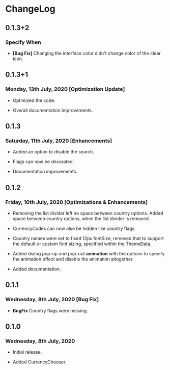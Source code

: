# ChangeLog

## 0.1.3+2

### Specify When

* __[Bug Fix]__ Changing the interface color didn't change color of the clear icon.

## 0.1.3+1

### Monday, 13th July, 2020 [Optimization Update]

* Optimized the code.

* Overall documentation improvements.

## 0.1.3

### Saturday, 11th July, 2020 [Enhancements]

* Added an option to disable the search.

* Flags can now be decorated.

* Documentation improvements.

## 0.1.2

### Friday, 10th July, 2020 [Optimizations & Enhancements]

* Removing the list divider left no space between country options. Added space between country options, when the list divider is removed.

* CurrencyCodes can now also be hidden like country flags.

* Country names were set to fixed 12px fontSize, removed that to support the default or custom font sizing, specified within the ThemeData.

* Added dialog pop-up and pop-out __animation__ with the options to specify the animation effect and disable the animation altogether.

* Added documentation.

## 0.1.1

### Wednesday, 8th July, 2020 [Bug Fix]

* **BugFix** Country flags were missing.

## 0.1.0

### Wednesday, 8th July, 2020

* Initial release.

* Added CurrencyChooser.

